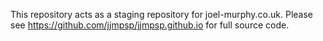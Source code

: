 This repository acts as a staging repository for joel-murphy.co.uk. Please see https://github.com/jjmpsp/jjmpsp.github.io for full source code.
